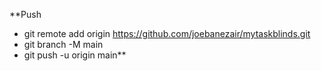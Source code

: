 **Push
- git remote add origin https://github.com/joebanezair/mytaskblinds.git
- git branch -M main
- git push -u origin main**
